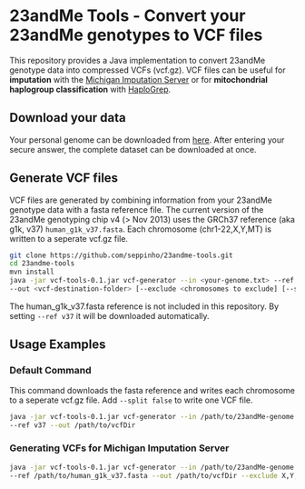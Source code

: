 # 23andMe Tools - Convert your 23andMe genotypes to VCF files

This repository provides a Java implementation to convert 23andMe genotype data into compressed VCFs (vcf.gz). VCF files can be useful for **imputation** with the [Michigan Imputation Server](https://imputationserver.sph.umich.edu) or for **mitochondrial haplogroup classification** with [HaploGrep](http://haplogrep.uibk.ac.at).

## Download your data
Your personal genome can be downloaded from [here](https://www.23andme.com/you/download). After entering your secure answer, the complete dataset can be downloaded at once.

## Generate VCF files
VCF files are generated by combining information from your 23andMe genotype data with a fasta reference file. The current version of the 23andMe genotyping chip v4 (> Nov 2013) uses the GRCh37 reference (aka g1k, v37) ```human_g1k_v37.fasta```. Each chromosome (chr1-22,X,Y,MT) is written to a seperate vcf.gz file.

```bash
git clone https://github.com/seppinho/23andme-tools.git
cd 23andme-tools
mvn install
java -jar vcf-tools-0.1.jar vcf-generator --in <your-genome.txt> --ref </path/to/human_g1k_v37.fasta> 
--out <vcf-destination-folder> [--exclude <chromosomes to exclude] [--split false]

```
The human_g1k_v37.fasta reference is not included in this repository. By setting ```--ref v37``` it will be downloaded automatically.

## Usage Examples

### Default Command
This command downloads the fasta reference and writes each chromosome to a seperate vcf.gz file. Add ```--split false``` to write one VCF file. 

```bash
java -jar vcf-tools-0.1.jar vcf-generator --in /path/to/23andMe-genome.txt 
--ref v37 --out /path/to/vcfDir 
```

### Generating VCFs for Michigan Imputation Server

```bash
java -jar vcf-tools-0.1.jar vcf-generator --in /path/to/23andMe-genome.txt 
--ref /path/to/human_g1k_v37.fasta --out /path/to/vcfDir --exclude X,Y,MT
```
